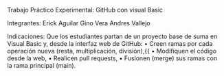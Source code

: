Trabajo Práctico Experimental: GitHub con visual Basic

Integrantes:
Erick Aguilar
Gino Vera
Andres Vallejo

Indicaciones:
Que los estudiantes partan de un proyecto base de suma en Visual Basic y, desde
la interfaz web de GitHub:
  • Creen ramas por cada operación nueva (resta, multiplicación, división),{{
  • Modifiquen el código desde la web,
  • Realicen pull requests,
  • Fusionen (merge) sus ramas con la rama principal (main).

